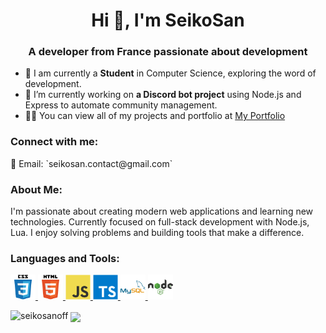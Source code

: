 <h1 align="center">Hi 👋, I'm SeikoSan</h1>
<h3 align="center">A developer from France passionate about development</h3>

- 📝 I am currently a **Student** in Computer Science, exploring the word of development.
- 🔭 I’m currently working on **a Discord bot project** using Node.js and Express to automate community management.
- 👨‍💻 You can view all of my projects and portfolio at [My Portfolio](https://seikosanoff.github.io/portfolio/index.html)

<h3 align="left">Connect with me:</h3>
<p align="left">
  📧 Email: `seikosan.contact@gmail.com`
</p>

<h3 align="left">About Me:</h3>
<p>I'm passionate about creating modern web applications and learning new technologies. Currently focused on full-stack development with Node.js, Lua. I enjoy solving problems and building tools that make a difference.</p>

<h3 align="left">Languages and Tools:</h3>
<p align="left"> 
<a href="https://www.w3schools.com/css/" target="_blank" rel="noreferrer"> <img src="https://raw.githubusercontent.com/devicons/devicon/master/icons/css3/css3-original-wordmark.svg" alt="css3" width="40" height="40"/> </a>
<a href="https://www.w3.org/html/" target="_blank" rel="noreferrer"> <img src="https://raw.githubusercontent.com/devicons/devicon/master/icons/html5/html5-original-wordmark.svg" alt="html5" width="40" height="40"/> </a>
<a href="https://developer.mozilla.org/en-US/docs/Web/JavaScript" target="_blank" rel="noreferrer"> <img src="https://raw.githubusercontent.com/devicons/devicon/master/icons/javascript/javascript-original.svg" alt="javascript" width="40" height="40"/> </a> 
<a href="https://www.typescriptlang.org/" target="_blank" rel="noreferrer"> <img src="https://raw.githubusercontent.com/devicons/devicon/master/icons/typescript/typescript-original.svg" alt="typescript" width="40" height="40"/> </a>
<a href="https://www.mysql.com/" target="_blank" rel="noreferrer"> <img src="https://raw.githubusercontent.com/devicons/devicon/master/icons/mysql/mysql-original-wordmark.svg" alt="mysql" width="40" height="40"/> </a>
<a href="https://nodejs.org" target="_blank" rel="noreferrer"> <img src="https://raw.githubusercontent.com/devicons/devicon/master/icons/nodejs/nodejs-original-wordmark.svg" alt="nodejs" width="40" height="40"/> </a>
</p>

<p><img align="left" src="https://github-readme-stats.vercel.app/api/top-langs?username=seikosanoff&show_icons=true&theme=radical&locale=en&layout=compact" alt="seikosanoff" /></p>

<p>&nbsp;<img align="center" src="https://github-readme-stats.vercel.app/api?username=seikosanoff&show_icons=true&theme=radical&locale=en" /></p>



